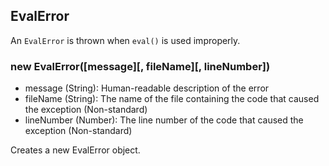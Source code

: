 ## EvalError

An `EvalError` is thrown when `eval()` is used improperly.
	
### new EvalError([message][, fileName][, lineNumber])
- message (String): Human-readable description of the error
- fileName (String): The name of the file containing the code that caused the exception (Non-standard)
- lineNumber (Number): The line number of the code that caused the exception (Non-standard)

Creates a new EvalError object.